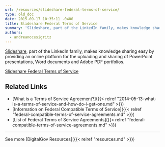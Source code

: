 ```yaml
---
url: /resources/slideshare-federal-terms-of-service/
type: old_doc
date: 2015-09-17 10:35:11 -0400
title: Slideshare Federal Terms of Service
summary: 'Slideshare, part of the LinkedIn family, makes knowledge sharing easy by providing an online platform for the uploading and sharing of PowerPoint presentations, Word documents and Adobe PDF portfolios. Slideshare Federal Terms of Service   Related Links What is a Terms of Service Agreement? Information on Federal Compatible Terms of Service List of Federal Terms'
authors:
  - andreanocesigritz
---
```


[Slideshare](http://www.slideshare.net/), part of the LinkedIn family, makes knowledge sharing easy by providing an online platform for the uploading and sharing of PowerPoint presentations, Word documents and Adobe PDF portfolios.

<a class="button" style="color: #000000" href="http://www.slideshare.net/DigitalGov/hootsuite-tosamendment">Slideshare Federal Terms of Service</a>

 

## Related Links

  * [What is a Terms of Service Agreement?]({{< relref "2014-05-13-what-is-a-terms-of-service-and-how-do-i-get-one.md" >}})
  * [Information on Federal Compatible Terms of Service]({{< relref "federal-compatible-terms-of-service-agreements.md" >}})
  * [List of Federal Terms of Service Agreements]({{< relref "federal-compatible-terms-of-service-agreements.md" >}})

 

* * *

See more [DigitalGov Resources]({{< relref "resources.md" >}})